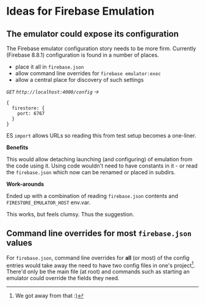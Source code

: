 # Ideas for Firebase Emulation

## The emulator could expose its configuration

The Firebase emulator configuration story needs to be more firm. Currently (Firebase 8.8.1) configuration is found in a number of places.

- place it all in `firebase.json`
- allow command line overrides for `firebase emulator:exec`
- allow a central place for discovery of such settings

*`GET` `http://localhost:4000/config` ->*

```
{
  firestore: { 
    port: 6767 
  }  
}
```

ES `import` allows URLs so reading this from test setup becomes a one-liner.

**Benefits**

This would allow detaching launching (and configuring) of emulation from the code using it. Using code wouldn't need to have constants in it - or read the `firebase.json` which now can be renamed or placed in subdirs.

**Work-arounds**

Ended up with a combination of reading `firebase.json` contents and `FIRESTORE_EMULATOR_HOST` env.var.

This works, but feels clumsy. Thus the suggestion.


## Command line overrides for most `firebase.json` values

For `firebase.json`, command line overrides for **all** (or most) of the config entries would take away the need to have two config files in one's project[^1]. There'd only be the main file (at root) and commands such as starting an emulator could override the fields they need.

[^1]: We got away from that :)

